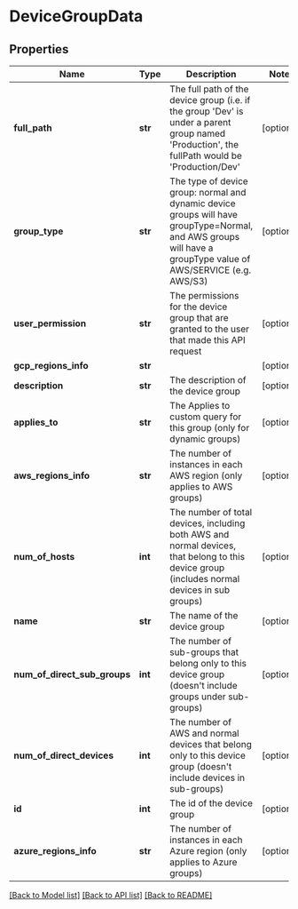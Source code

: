 # DeviceGroupData

## Properties
Name | Type | Description | Notes
------------ | ------------- | ------------- | -------------
**full_path** | **str** | The full path of the device group (i.e. if the group &#39;Dev&#39; is under a parent group named &#39;Production&#39;, the fullPath would be &#39;Production/Dev&#39; | [optional] 
**group_type** | **str** | The type of device group: normal and dynamic device groups will have groupType&#x3D;Normal, and AWS groups will have a groupType value of AWS/SERVICE (e.g. AWS/S3) | [optional] 
**user_permission** | **str** | The permissions for the device group that are granted to the user that made this API request | [optional] 
**gcp_regions_info** | **str** |  | [optional] 
**description** | **str** | The description of the device group | [optional] 
**applies_to** | **str** | The Applies to custom query for this group (only for dynamic groups) | [optional] 
**aws_regions_info** | **str** | The number of instances in each AWS region (only applies to AWS groups) | [optional] 
**num_of_hosts** | **int** | The number of total devices, including both AWS and normal devices, that belong to this device group (includes normal devices in sub groups) | [optional] 
**name** | **str** | The name of the device group | [optional] 
**num_of_direct_sub_groups** | **int** | The number of sub-groups that belong only to this device group (doesn&#39;t include groups under sub-groups) | [optional] 
**num_of_direct_devices** | **int** | The number of AWS and normal devices that belong only to this device group (doesn&#39;t include devices in sub-groups) | [optional] 
**id** | **int** | The id of the device group | [optional] 
**azure_regions_info** | **str** | The number of instances in each Azure region (only applies to Azure groups) | [optional] 

[[Back to Model list]](../README.md#documentation-for-models) [[Back to API list]](../README.md#documentation-for-api-endpoints) [[Back to README]](../README.md)



